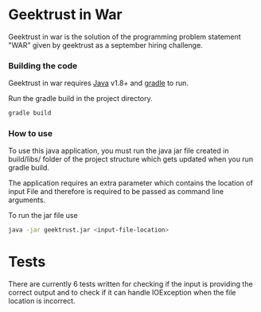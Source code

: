 # Geektrust in War


Geektrust in war is the solution of the programming problem statement "WAR" given by geektrust as a september hiring challenge.


### Building the code

Geektrust in war requires [Java](https://www.java.com/) v1.8+ and [gradle](https://gradle.org/) to run.

Run the gradle build in the project directory.

```sh
gradle build
```

### How to use

To use this java application, you must run the java jar file created in build/libs/ folder of the project structure which gets updated when you run gradle build.

The application requires an extra parameter which contains the location of input File and therefore is required to be passed as command line arguments.

To run the jar file use
```sh
java -jar geektrust.jar <input-file-location>
```

# Tests
There are currently 6 tests written for checking if the input is providing the correct output and to check if it can handle IOException when the file location is incorrect.
